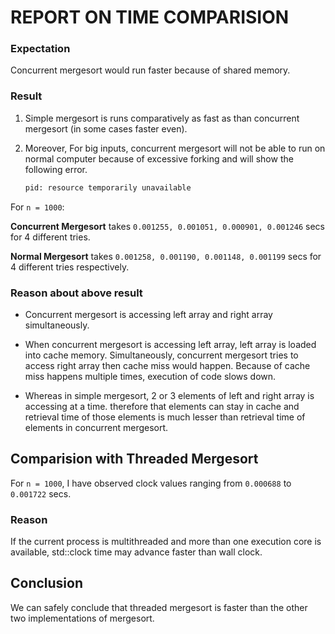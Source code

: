 # REPORT ON TIME COMPARISION

### Expectation 
Concurrent mergesort would run faster because of shared memory.

### Result 
1. Simple mergesort is runs comparatively as fast as than concurrent mergesort (in some cases faster even).

2. Moreover, For big inputs, concurrent mergesort will not be able to run on normal computer because of excessive forking and will show the following error.
    
    ```bash
    pid: resource temporarily unavailable
    ```

For `n = 1000`:

**Concurrent Mergesort** takes `0.001255, 0.001051, 0.000901, 0.001246` secs for 4 different tries.

**Normal Mergesort** takes `0.001258, 0.001190, 0.001148, 0.001199` secs for 4 different tries respectively.

### Reason about above result
- Concurrent mergesort is accessing left array and right array simultaneously.

- When concurrent mergesort is accessing left array, left array is loaded into cache memory. Simultaneously, concurrent mergesort tries to access right array then cache miss would happen. Because of cache miss happens multiple times, execution of code slows down.

- Whereas in simple mergesort, 2 or 3 elements of left and right array is accessing at a time. therefore that elements can stay in cache and retrieval time of those elements is much lesser than retrieval time of elements in concurrent mergesort.

## Comparision with Threaded Mergesort
For `n = 1000`, I have observed clock values ranging from `0.000688` to `0.001722` secs.

### Reason
If the current process is multithreaded and more than one execution core is available, std::clock time may advance faster than wall clock.

## Conclusion
We can safely conclude that threaded mergesort is faster than the other two implementations of mergesort.